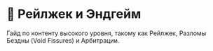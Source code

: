 # 🚀 Рейлжек и Эндгейм

Гайд по контенту высокого уровня, такому как Рейлжек, Разломы Бездны (Void Fissures) и Арбитрации.
